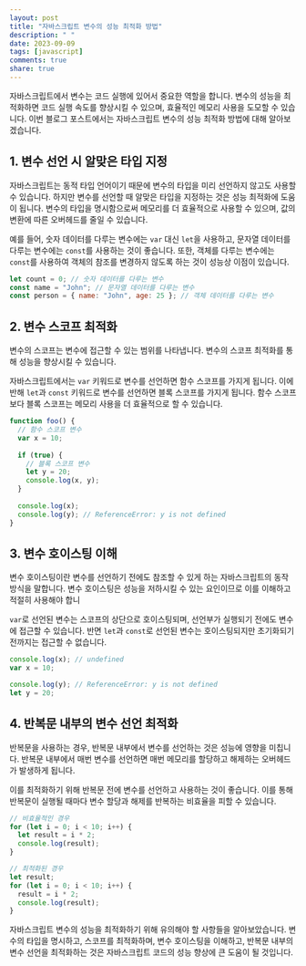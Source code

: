 ```yaml
---
layout: post
title: "자바스크립트 변수의 성능 최적화 방법"
description: " "
date: 2023-09-09
tags: [javascript]
comments: true
share: true
---
```


자바스크립트에서 변수는 코드 실행에 있어서 중요한 역할을 합니다. 변수의 성능을 최적화하면 코드 실행 속도를 향상시킬 수 있으며, 효율적인 메모리 사용을 도모할 수 있습니다. 이번 블로그 포스트에서는 자바스크립트 변수의 성능 최적화 방법에 대해 알아보겠습니다.

## 1. 변수 선언 시 알맞은 타입 지정

자바스크립트는 동적 타입 언어이기 때문에 변수의 타입을 미리 선언하지 않고도 사용할 수 있습니다. 하지만 변수를 선언할 때 알맞은 타입을 지정하는 것은 성능 최적화에 도움이 됩니다. 변수의 타입을 명시함으로써 메모리를 더 효율적으로 사용할 수 있으며, 값의 변환에 따른 오버헤드를 줄일 수 있습니다.

예를 들어, 숫자 데이터를 다루는 변수에는 `var` 대신 `let`을 사용하고, 문자열 데이터를 다루는 변수에는 `const`를 사용하는 것이 좋습니다. 또한, 객체를 다루는 변수에는 `const`를 사용하여 객체의 참조를 변경하지 않도록 하는 것이 성능상 이점이 있습니다.

```javascript
let count = 0; // 숫자 데이터를 다루는 변수
const name = "John"; // 문자열 데이터를 다루는 변수
const person = { name: "John", age: 25 }; // 객체 데이터를 다루는 변수
```

## 2. 변수 스코프 최적화

변수의 스코프는 변수에 접근할 수 있는 범위를 나타냅니다. 변수의 스코프 최적화를 통해 성능을 향상시킬 수 있습니다. 

자바스크립트에서는 `var` 키워드로 변수를 선언하면 함수 스코프를 가지게 됩니다. 이에 반해 `let`과 `const` 키워드로 변수를 선언하면 블록 스코프를 가지게 됩니다. 함수 스코프보다 블록 스코프는 메모리 사용을 더 효율적으로 할 수 있습니다.

```javascript
function foo() {
  // 함수 스코프 변수
  var x = 10;
  
  if (true) {
    // 블록 스코프 변수
    let y = 20;
    console.log(x, y);
  }
  
  console.log(x);
  console.log(y); // ReferenceError: y is not defined
}
```

## 3. 변수 호이스팅 이해

변수 호이스팅이란 변수를 선언하기 전에도 참조할 수 있게 하는 자바스크립트의 동작 방식을 말합니다. 변수 호이스팅은 성능을 저하시킬 수 있는 요인이므로 이를 이해하고 적절히 사용해야 합니

`var`로 선언된 변수는 스코프의 상단으로 호이스팅되며, 선언부가 실행되기 전에도 변수에 접근할 수 있습니다. 반면 `let`과 `const`로 선언된 변수는 호이스팅되지만 초기화되기 전까지는 접근할 수 없습니다. 

```javascript
console.log(x); // undefined
var x = 10;

console.log(y); // ReferenceError: y is not defined
let y = 20;
```

## 4. 반복문 내부의 변수 선언 최적화

반복문을 사용하는 경우, 반복문 내부에서 변수를 선언하는 것은 성능에 영향을 미칩니다. 반복문 내부에서 매번 변수를 선언하면 매번 메모리를 할당하고 해제하는 오버헤드가 발생하게 됩니다.

이를 최적화하기 위해 반복문 전에 변수를 선언하고 사용하는 것이 좋습니다. 이를 통해 반복문이 실행될 때마다 변수 할당과 해제를 반복하는 비효율을 피할 수 있습니다.

```javascript
// 비효율적인 경우
for (let i = 0; i < 10; i++) {
  let result = i * 2;
  console.log(result);
}

// 최적화된 경우
let result;
for (let i = 0; i < 10; i++) {
  result = i * 2;
  console.log(result);
}
```

자바스크립트 변수의 성능을 최적화하기 위해 유의해야 할 사항들을 알아보았습니다. 변수의 타입을 명시하고, 스코프를 최적화하며, 변수 호이스팅을 이해하고, 반복문 내부의 변수 선언을 최적화하는 것은 자바스크립트 코드의 성능 향상에 큰 도움이 될 것입니다.